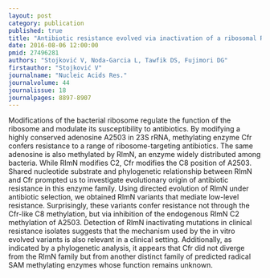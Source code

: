 ```yaml
---
layout: post
category: publication
published: true
title: "Antibiotic resistance evolved via inactivation of a ribosomal RNA methylating enzyme."
date: 2016-08-06 12:00:00
pmid: 27496281
authors: "Stojković V, Noda-Garcia L, Tawfik DS, Fujimori DG"
firstauthor: "Stojković V"
journalname: "Nucleic Acids Res."
journalvolume: 44
journalissue: 18
journalpages: 8897-8907
---
```


Modifications of the bacterial ribosome regulate the function of the ribosome and modulate its susceptibility to antibiotics. By modifying a highly conserved adenosine A2503 in 23S rRNA, methylating enzyme Cfr confers resistance to a range of ribosome-targeting antibiotics. The same adenosine is also methylated by RlmN, an enzyme widely distributed among bacteria. While RlmN modifies C2, Cfr modifies the C8 position of A2503. Shared nucleotide substrate and phylogenetic relationship between RlmN and Cfr prompted us to investigate evolutionary origin of antibiotic resistance in this enzyme family. Using directed evolution of RlmN under antibiotic selection, we obtained RlmN variants that mediate low-level resistance. Surprisingly, these variants confer resistance not through the Cfr-like C8 methylation, but via inhibition of the endogenous RlmN C2 methylation of A2503. Detection of RlmN inactivating mutations in clinical resistance isolates suggests that the mechanism used by the in vitro evolved variants is also relevant in a clinical setting. Additionally, as indicated by a phylogenetic analysis, it appears that Cfr did not diverge from the RlmN family but from another distinct family of predicted radical SAM methylating enzymes whose function remains unknown.

